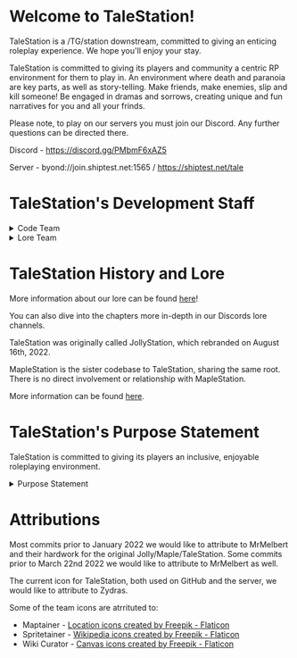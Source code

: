 # Welcome to TaleStation!
TaleStation is a /TG/station downstream, committed to giving an enticing roleplay experience. We hope you'll enjoy your stay.

TaleStation is committed to giving its players and community a centric RP environment for them to play in. An environment where death and paranoia are key parts, as well as story-telling. Make friends, make enemies, slip and kill someone! Be engaged in dramas and sorrows, creating unique and fun narratives for you and all your frinds.

Please note, to play on our servers you must join our Discord. Any further questions can be directed there.

Discord - https://discord.gg/PMbmF6xAZ5

Server - byond://join.shiptest.net:1565 / https://shiptest.net/tale

# TaleStation's Development Staff

<details>
<summary> Code Team </summary>

- ZephyrTFA - Server Host, Backend Support
- Patchy - Misc Backend Support
- Jolly - Project Lead, Maptainer
- Prodirus - Head coder, Maintainer
- John Fulp Willard - Upstream Manager
- Onule - Spritetainer, Sprite lead
</details>

<details>
<summary> Lore Team </summary>

- Jolly - Lore Master
- iwishforducks - Lore Write
- Vexylius - Lore Write
- MarkSuckerberg - Lore Write
- Zytolg - Lore Write
- Imaginos - Lore Write
</details>

# TaleStation History and Lore
More information about our lore can be found [here](https://github.com/TaleStation/TaleStation-CommonCore)!

You can also dive into the chapters more in-depth in our Discords lore channels.

TaleStation was originally called JollyStation, which rebranded on August 16th, 2022.

MapleStation is the sister codebase to TaleStation, sharing the same root. There is no direct involvement or relationship with MapleStation.

More information can be found [here](https://github.com/TaleStation/TaleStation-CommonCore/tree/main/talestation_history).

# TaleStation's Purpose Statement
TaleStation is committed to giving its players an inclusive, enjoyable roleplaying environment. 

<details>
<summary> Purpose Statement </summary>
We are not HRP nor MRP, but somewhere in-between. Ideally, we would like to not be identified with such terms. We would like to be known as **the roleplay** server. Simply as. 

TaleStation is a non erotic, adult roleplay server.
We want to create a server where everyone and anyone can come and make a story for their characters. 
Classically, we'd be considered a "HRP" server, but we just want to be known as a true "RP" server. Interactions is key!

The environment here at TaleStation should be friendly to approach OOCly. If you have any issues, never be afraid to ahelp or ask staff. We'll try our best to answer questions you may have. Secondly, we want our players to be **as inclusive** as possible. Dramas, tragedies, and comedies abound. Try to include new people to your groups! Who knows, you may just make a new friend.

TaleStation aims to create an atmosphere rich with drama, tragedies, comedies and more. Each story created by every player is unique in its own right; you don't need to be a writer either! Medbay was bombed! The CMO is missing- and there's a chef in the middle of chemistry.. what could this mean?! Each story doesn't need to be thoroughly planned out - it can be on a whim, its perfectly OKAY! Stories can be a shift long or span across multiple shifts, the choice is yours!

Together, as players and staff, we aim to make TaleStation an enjoyable experience for those who aren't so RP heavy and those who enjoy RP.

- The TaleStation Administration and Development Staff
</details>

# Attributions 

Most commits prior to January 2022 we would like to attribute to MrMelbert and their hardwork for the original Jolly/Maple/TaleStation.
Some commits prior to March 22nd 2022 we would like to attribute to MrMelbert as well.

The current icon for TaleStation, both used on GitHub and the server, we would like to attribute to Zydras.

Some of the team icons are atrrituted to:
- Maptainer - <a href="https://www.flaticon.com/free-icons/location" title="location icons">Location icons created by Freepik - Flaticon</a>
- Spritetainer - <a href="https://www.flaticon.com/free-icons/wikipedia" title="wikipedia icons">Wikipedia icons created by Freepik - Flaticon</a>
- Wiki Curator - <a href="https://www.flaticon.com/free-icons/canvas" title="canvas icons">Canvas icons created by Freepik - Flaticon</a>
